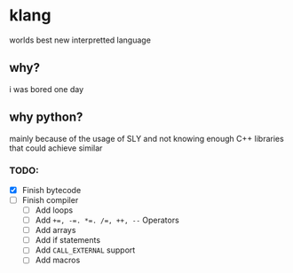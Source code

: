 # klang
worlds best new interpretted language

## why?
i was bored one day

## why python?
mainly because of the usage of SLY and not knowing enough C++ libraries that could achieve similar

### TODO:
* [x] Finish bytecode
* [ ] Finish compiler
  * [ ] Add loops
  * [ ] Add `+=, -=. *=. /=, ++, --` Operators
  * [ ] Add arrays
  * [ ] Add if statements
  * [ ] Add `CALL_EXTERNAL` support
  * [ ] Add macros
